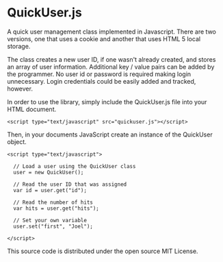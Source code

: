 QuickUser.js
============

A quick user management class implemented in Javascript. There are two
versions, one that uses a cookie and another that uses HTML 5 local storage. 

The class creates a new user ID, if one wasn't already created, and stores an
array of user information. Additional key / value pairs can be added by the
programmer. No user id or password is required making login unnecessary. Login
credentials could be easily added and tracked, however.

In order to use the library, simply include the QuickUser.js file into your
HTML document.

    <script type="text/javascript" src="quickuser.js"></script>

Then, in your documents JavaScript create an instance of the QuickUser object.

    <script type="text/javascript">
 
      // Load a user using the QuickUser class
      user = new QuickUser();
 
      // Read the user ID that was assigned
      var id = user.get("id");
 
      // Read the number of hits
      var hits = user.get("hits");
 
      // Set your own variable
      user.set("first", "Joel");
 
    </script>

This source code is distributed under the open source MIT License.
